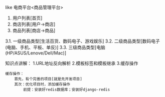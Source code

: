 like 电商平台<商品管理平台>
1. 用户列表[首页]
2. 商店列表[用户->商店]
3. 商品列表[商店->商品]

3.1. 一级商品类型[生活百货、数码电子、游戏娱乐]
3.2. 二级商品类型[数码电子(电脑、手机、平板、单反)]
3.3. 三级商品类型[电脑(HP/ASUS/Lenove/Dell/Mac)]

知识点讲解：
1.URL地址反向解析
2.模板标签和模板继承
3.缓存操作

~~~~~~~~~~~~~~~~~~
缓存操作：
    首先，有个完善的项目[就是先开发项目]
    其次：优化项目时，添加缓存操作
        前提：安装好redis数据库；安装好django-redis